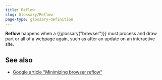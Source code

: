 ```yaml
---
title: Reflow
slug: Glossary/Reflow
page-type: glossary-definition
---
```


**Reflow** happens when a {{glossary("browser")}} must process and draw part or all of a webpage again, such as after an update on an interactive site.

## See also

- [Google article "Minimizing browser reflow"](https://developers.google.com/speed/docs/insights/browser-reflow)
